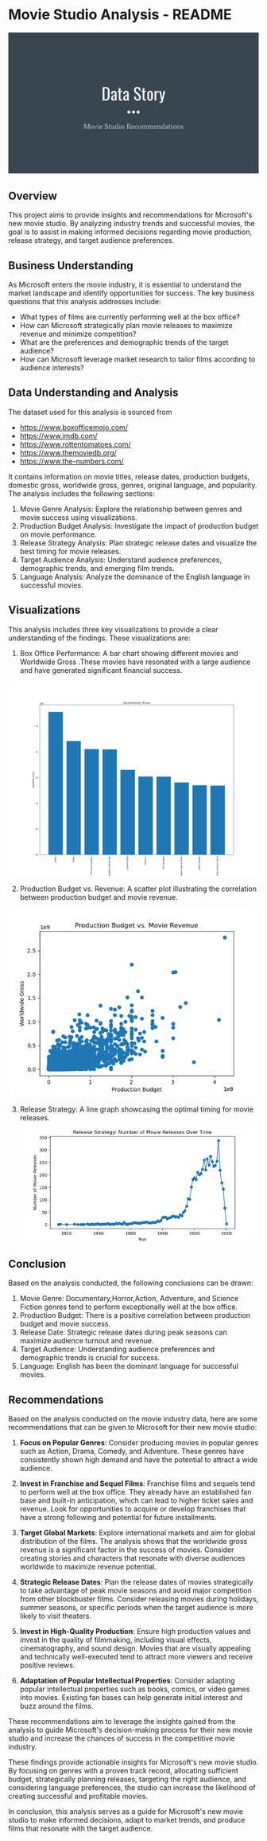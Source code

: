 # Movie Studio Analysis - README
![](Visualizations/READme%20Image.jpg)

## Overview
This project aims to provide insights and recommendations for Microsoft's new movie studio. By analyzing industry trends and successful movies, the goal is to assist in making informed decisions regarding movie production, release strategy, and target audience preferences.

## Business Understanding
As Microsoft enters the movie industry, it is essential to understand the market landscape and identify opportunities for success. The key business questions that this analysis addresses include:
- What types of films are currently performing well at the box office?
- How can Microsoft strategically plan movie releases to maximize revenue and minimize competition?
- What are the preferences and demographic trends of the target audience?
- How can Microsoft leverage market research to tailor films according to audience interests?

## Data Understanding and Analysis
The dataset used for this analysis is sourced from 
- https://www.boxofficemojo.com/
- https://www.imdb.com/
- https://www.rottentomatoes.com/
- https://www.themoviedb.org/
- https://www.the-numbers.com/

It contains information on movie titles, release dates, production budgets, domestic gross, worldwide gross, genres, original language, and popularity. The analysis includes the following sections:

1. Movie Genre Analysis: Explore the relationship between genres and movie success using visualizations.
2. Production Budget Analysis: Investigate the impact of production budget on movie performance.
3. Release Strategy Analysis: Plan strategic release dates and visualize the best timing for movie releases.
4. Target Audience Analysis: Understand audience preferences, demographic trends, and emerging film trends.
5. Language Analysis: Analyze the dominance of the English language in successful movies.

## Visualizations
This analysis includes three key visualizations to provide a clear understanding of the findings. These visualizations are:
1. Box Office Performance: A bar chart showing different movies and Worldwide Gross .These movies have resonated with a large audience and have generated significant financial success.

![Box Office Performance](Visualizations/Box_Office_Performance.png)

2. Production Budget vs. Revenue: A scatter plot illustrating the correlation between production budget and movie revenue.

![Production Budget vs. Revenue](Visualizations/budget_revenue.png)

3. Release Strategy: A line graph showcasing the optimal timing for movie releases.
![Release Strategy](Visualizations/release_strategy.png)


## Conclusion
Based on the analysis conducted, the following conclusions can be drawn:

1. Movie Genre: Documentary,Horror,Action, Adventure, and Science Fiction genres tend to perform exceptionally well at the box office.
2. Production Budget: There is a positive correlation between production budget and movie success.
3. Release Date: Strategic release dates during peak seasons can maximize audience turnout and revenue.
4. Target Audience: Understanding audience preferences and demographic trends is crucial for success.
5. Language: English has been the dominant language for successful movies.


## Recommendations
Based on the analysis conducted on the movie industry data, here are some recommendations that can be given to Microsoft for their new movie studio:

1. **Focus on Popular Genres**: Consider producing movies in popular genres such as Action, Drama, Comedy, and Adventure. These genres have consistently shown high demand and have the potential to attract a wide audience.

2. **Invest in Franchise and Sequel Films**: Franchise films and sequels tend to perform well at the box office. They already have an established fan base and built-in anticipation, which can lead to higher ticket sales and revenue. Look for opportunities to acquire or develop franchises that have a strong following and potential for future installments.

3. **Target Global Markets**: Explore international markets and aim for global distribution of the films. The analysis shows that the worldwide gross revenue is a significant factor in the success of movies. Consider creating stories and characters that resonate with diverse audiences worldwide to maximize revenue potential.

4. **Strategic Release Dates**: Plan the release dates of movies strategically to take advantage of peak movie seasons and avoid major competition from other blockbuster films. Consider releasing movies during holidays, summer seasons, or specific periods when the target audience is more likely to visit theaters.

5. **Invest in High-Quality Production**: Ensure high production values and invest in the quality of filmmaking, including visual effects, cinematography, and sound design. Movies that are visually appealing and technically well-executed tend to attract more viewers and receive positive reviews.

6. **Adaptation of Popular Intellectual Properties**: Consider adapting popular intellectual properties such as books, comics, or video games into movies. Existing fan bases can help generate initial interest and buzz around the films.

These recommendations aim to leverage the insights gained from the analysis to guide Microsoft's decision-making process for their new movie studio and increase the chances of success in the competitive movie industry.

These findings provide actionable insights for Microsoft's new movie studio. By focusing on genres with a proven track record, allocating sufficient budget, strategically planning releases, targeting the right audience, and considering language preferences, the studio can increase the likelihood of creating successful and profitable movies.

In conclusion, this analysis serves as a guide for Microsoft's new movie studio to make informed decisions, adapt to market trends, and produce films that resonate with the target audience.
